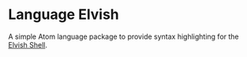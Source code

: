 # Language Elvish
A simple Atom language package to provide syntax highlighting for the [Elvish Shell](https://elvish.io/).
